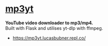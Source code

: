 # [mp3yt](https://mp3yt.lucasbubner.repl.co/)
**YouTube video downloader to mp3/mp4.** <br>
Built with Flask and utilises yt-dlp with ffmpeg.
- https://mp3yt.lucasbubner.repl.co/
